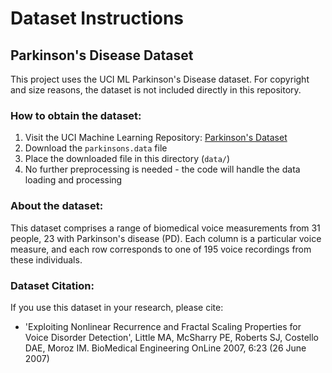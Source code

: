 # Dataset Instructions

## Parkinson's Disease Dataset

This project uses the UCI ML Parkinson's Disease dataset. For copyright and size reasons, the dataset is not included directly in this repository.

### How to obtain the dataset:

1. Visit the UCI Machine Learning Repository: [Parkinson's Dataset](https://archive.ics.uci.edu/ml/datasets/parkinsons)
2. Download the `parkinsons.data` file
3. Place the downloaded file in this directory (`data/`)
4. No further preprocessing is needed - the code will handle the data loading and processing

### About the dataset:

This dataset comprises a range of biomedical voice measurements from 31 people, 23 with Parkinson's disease (PD). Each column is a particular voice measure, and each row corresponds to one of 195 voice recordings from these individuals.

### Dataset Citation:

If you use this dataset in your research, please cite:
- 'Exploiting Nonlinear Recurrence and Fractal Scaling Properties for Voice Disorder Detection', Little MA, McSharry PE, Roberts SJ, Costello DAE, Moroz IM. BioMedical Engineering OnLine 2007, 6:23 (26 June 2007)
